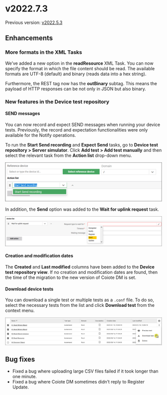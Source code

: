 # v2022.7.3

Previous version: [v2022.5.3](v2022.5.3.md)

## Enhancements

### More formats in the XML Tasks

We’ve added a new option in the **readResource** XML Task. You can now specify the format in which the file content should be read. The available formats are UTF-8 (default) and binary (reads data into a hex string).

Furthermore, the REST tag now has the **outBinary** subtag. This means the payload of HTTP responses can be not only in JSON but also binary.

### New features in the Device test repository

#### SEND messages

You can now record and expect SEND messages when running your device tests. Previously, the record and expectation functionalities were only available for the Notify operations.

To run the **Start Send recording** and **Expect Send** tasks, go to **Device test repository > Server simulator**. Click **Add test > Add test manually** and then select the relevant task from the **Action list** drop-down menu.

![Start Send recording](images/deviceTests-actions.png "Start Send recording")

In addition, the **Send** option was added to the **Wait for uplink request** task.

![Send option in Wait for uplink request](images/deviceTests-send.png "Send option in Wait for uplink request")

#### Creation and modification dates

The **Created** and **Last modified** columns have been added to the **Device test repository view**. If no creation and modification dates are found, then the time of the migration to the new version of Coiote DM is set.

#### Download device tests

You can download a single test or multiple tests as a `.conf` file. To do so, select the necessary tests from the list and click **Download test** from the context menu.

![Download device tests](images/deviceTests-download.png "Download device tests")

## Bug fixes

* Fixed a bug where uploading large CSV files failed if it took longer than one minute.
* Fixed a bug where Coiote DM sometimes didn’t reply to Register Update.
